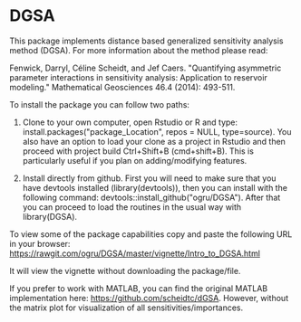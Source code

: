 # DGSA

This package implements distance based generalized sensitivity analysis method (DGSA). For more information about the method please read:  

Fenwick, Darryl, Céline Scheidt, and Jef Caers. "Quantifying asymmetric parameter interactions in sensitivity analysis: 
Application to reservoir modeling." Mathematical Geosciences 46.4 (2014): 493-511.

To install the package you can follow two paths:

1. Clone to your own computer, open Rstudio or R and type: install.packages("package_Location", repos = NULL, type=source). You also have 
   an option to load your clone as a project in Rstudio and then proceed with project build Ctrl+Shift+B (cmd+shift+B). This is particularly 
   useful if you plan on adding/modifying features.

2. Install directly from github. 
   First you will need to make sure that you have devtools installed (library(devtools)), then you can install with the following command:
   devtools::install_github("ogru/DGSA"). After that you can proceed to load the routines in the usual way with library(DGSA).

To view some of the package capabilities copy and paste the following URL in your browser: https://rawgit.com/ogru/DGSA/master/vignette/Intro_to_DGSA.html

It will view the vignette without downloading the package/file. 

If you prefer to work with MATLAB, you can find the original MATLAB implementation here: https://github.com/scheidtc/dGSA. However, without 
the matrix plot for visualization of all sensitivities/importances. 

